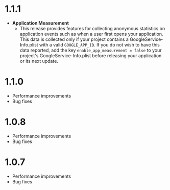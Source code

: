 # 1.1.1

* __Application Measurement__
  + This release provides features for collecting anonymous statistics on
    application events such as when a user first opens your application. This
    data is collected only if your project contains a GoogleService-Info.plist
    with a valid `GOOGLE_APP_ID`. If you do not wish to have this data reported,
    add the key `enable_app_measurement = false` to your project's
    GoogleService-Info.plist before releasing your application or its next
    update.

# 1.1.0

* Performance improvements
* Bug fixes

# 1.0.8

* Performance improvements
* Bug fixes

# 1.0.7

* Performance improvements
* Bug fixes
